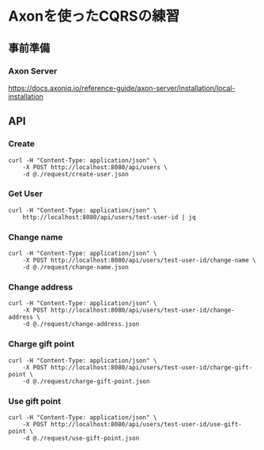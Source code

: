 # Axonを使ったCQRSの練習

## 事前準備
### Axon Server
https://docs.axoniq.io/reference-guide/axon-server/installation/local-installation

## API
### Create 
```
curl -H "Content-Type: application/json" \
    -X POST http://localhost:8080/api/users \
    -d @./request/create-user.json
```

### Get User
```
curl -H "Content-Type: application/json" \
    http://localhost:8080/api/users/test-user-id | jq
```

### Change name
```
curl -H "Content-Type: application/json" \
    -X POST http://localhost:8080/api/users/test-user-id/change-name \
    -d @./request/change-name.json
```

### Change address
```
curl -H "Content-Type: application/json" \
    -X POST http://localhost:8080/api/users/test-user-id/change-address \
    -d @./request/change-address.json
```

### Charge gift point
```
curl -H "Content-Type: application/json" \
    -X POST http://localhost:8080/api/users/test-user-id/charge-gift-point \
    -d @./request/charge-gift-point.json
```

### Use gift point
```
curl -H "Content-Type: application/json" \
    -X POST http://localhost:8080/api/users/test-user-id/use-gift-point \
    -d @./request/use-gift-point.json
```
